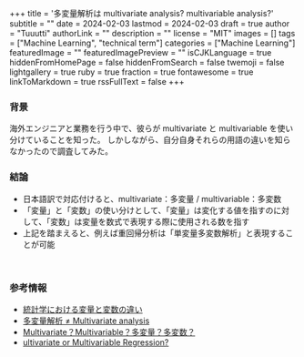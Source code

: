 +++
title = '多変量解析は multivariate analysis? multivariable analysis?'
subtitle = ""
date = 2024-02-03
lastmod = 2024-02-03
draft = true
author = "Tuuutti"
authorLink = ""
description = ""
license = "MIT"
images = []
tags = ["Machine Learning", "technical term"]
categories = ["Machine Learning"]
featuredImage = ""
featuredImagePreview = ""
isCJKLanguage = true
hiddenFromHomePage = false
hiddenFromSearch = false
twemoji = false
lightgallery = true
ruby = true
fraction = true
fontawesome = true
linkToMarkdown = true
rssFullText = false
+++

<!--more-->

### 背景
海外エンジニアと業務を行う中で、彼らが multivariate と multivariable を使い分けていることを知った。
しかしながら、自分自身それらの用語の違いを知らなかったので調査してみた。

### 結論
- 日本語訳で対応付けると、multivariate：多変量 / multivariable：多変数
- 「変量」と「変数」の使い分けとして、「変量」は変化する値を指すのに対して、「変数」は変量を数式で表現する際に使用される数を指す
- 上記を踏まえると、例えば重回帰分析は「単変量多変数解析」と表現することが可能
<br>

### 参考情報
- [統計学における変量と変数の違い](https://work-in-progress.hatenablog.com/entry/2018/11/14/204905)
- [多変量解析 ≠ Multivariate analysis](http://nakashimada.blog.jp/archives/35384287.html)
- [Multivariate？Multivariable？多変量？多変数？](https://necostat.hatenablog.jp/entry/2022/10/31/070059)
- [ultivariate or Multivariable Regression?](https://www.ncbi.nlm.nih.gov/pmc/articles/PMC3518362/)